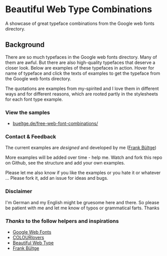 # Beautiful Web Type Combinations

A showcase of great typeface combinations from the Google web fonts directory.

## Background
There are so much typefaces in the Google web fonts directory. Many of them are awful. But there are also high-quality typefaces that deserve a closer look. Below are examples of these typefaces in action. Hover for name of typeface and click the texts of examples to get the typeface from the Google web fonts directory.

The quotations are examples from my-spirited and I love them in different ways and for different reasons, which are rooted partly in the stylesheets for each font type example.

### View the samples
 * [bueltge.de/free-web-font-combinations/](http://bueltge.de/free-web-font-combinations/)

### Contact & Feedback
The current examples are *designed* and developed by me ([Frank Bültge](http://bueltge.de))

More examples will be added over time - help me. Watch and fork this repo on Github, see the structure and add your own examples.

Please let me also know if you like the examples or you hate it or whatever ... Please fork it, add an issue for ideas and bugs.

### Disclaimer
I'm German and my English might be gruesome here and there. So please be patient with me and let me know of typos or grammatical farts. Thanks

### *Thanks* to the follow helpers and inspirations
 * [Google Web Fonts](http://www.google.com/webfonts)
 * [COLOURlovers](http://www.colourlovers.com/palette/53698/Its_a_Virtue)
 * [Beautiful Web Type](https://beautifulwebtype.com)
 * [Frank Bültge](http://about.me/frankbueltge)
